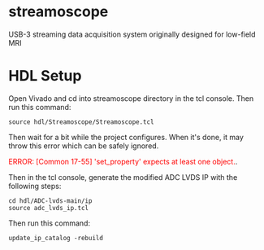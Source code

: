 # streamoscope
USB-3 streaming data acquisition system originally designed for low-field MRI

# HDL Setup
Open Vivado and cd into streamoscope directory in the tcl console. Then run this command:

```
source hdl/Streamoscope/Streamoscope.tcl
```

Then wait for a bit while the project configures. When it's done, it may throw this error which can be safely ignored.

<span style="color:red">ERROR: [Common 17-55] 'set_property' expects at least one object.</span>.

Then in the tcl console, generate the modified ADC LVDS IP with the following steps:

```
cd hdl/ADC-lvds-main/ip
source adc_lvds_ip.tcl
```

Then run this command:

```
update_ip_catalog -rebuild
```
